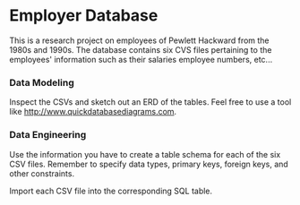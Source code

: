 # Employer Database

This is a research project on employees of Pewlett Hackward from the 1980s and 1990s. The database contains six CVS files pertaining to the employees' information such as their salaries employee numbers, etc...

### Data Modeling
Inspect the CSVs and sketch out an ERD of the tables. Feel free to use a tool like http://www.quickdatabasediagrams.com.

### Data Engineering
Use the information you have to create a table schema for each of the six CSV files. Remember to specify data types, primary keys, foreign keys, and other constraints.

Import each CSV file into the corresponding SQL table.

